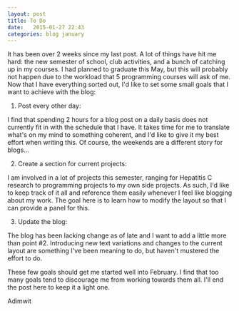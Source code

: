 ```yaml
---
layout: post
title: To Do
date:   2015-01-27 22:43
categories: blog january
---
```


It has been over 2 weeks since my last post. A lot of things have hit me hard: the new semester of school, club activities, and a bunch of catching up in my courses. I had planned to graduate this May, but this will probably not happen due to the workload that 5 programming courses will ask of me. Now that I have everything sorted out, I'd like to set some small goals that I want to achieve with the blog:

1. Post every other day:

I find that spending 2 hours for a blog post on a daily basis does not currently fit in with the schedule that I have. It takes time for me to translate what's on my mind to something coherent, and I'd like to give it my best effort when writing this. Of course, the weekends are a different story for blogs...

2. Create a section for current projects:

I am involved in a lot of projects this semester, ranging for Hepatitis C research to programming projects to my own side projects. As such, I'd like to keep track of it all and reference them easily whenever I feel like blogging about my work. The goal here is to learn how to modify the layout so that I can provide a panel for this.

3. Update the blog:

The blog has been lacking change as of late and I want to add a little more than point #2. Introducing new text variations and changes to the current layout are something I've been meaning to do, but haven't mustered the effort to do. 

These few goals should get me started well into February. I find that too many goals tend to discourage me from working towards them all. I'll end the post here to keep it a light one.

Adimwit